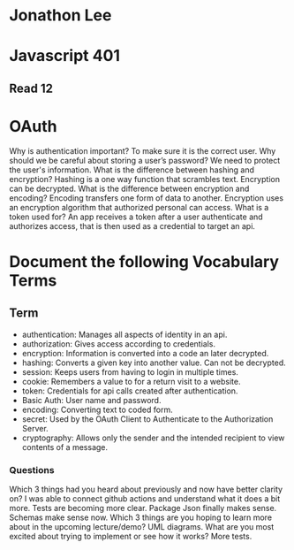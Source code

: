 # Jonathon Lee
# Javascript 401
## Read 12

# OAuth
Why is authentication important?
To make sure it is the correct user.
Why should we be careful about storing a user’s password?
We need to protect the user's information.
What is the difference between hashing and encryption?
Hashing is a one way function that scrambles text. Encryption can be decrypted.
What is the difference between encryption and encoding?
Encoding transfers one form of data to another. 
Encryption uses an encryption algorithm that authorized personal can access.
What is a token used for?
An app receives a token after a user authenticate and authorizes access, that is then used as a credential to target an api.

# Document the following Vocabulary Terms
## Term
- authentication: Manages all aspects of identity in an api.
- authorization: Gives access according to credentials.
- encryption: Information is converted into a code an later decrypted.
- hashing: Converts a given key into another value. Can not be decrypted.
- session: Keeps users from having to login in multiple times.
- cookie: Remembers a value to for a return visit to a website.
- token: Credentials for api calls created after authentication.
- Basic Auth: User name and password.
- encoding: Converting text to coded form.
- secret:  Used by the OAuth Client to Authenticate to the Authorization Server. 
- cryptography: Allows only the sender and the intended recipient to view contents of a message.


### Questions
Which 3 things had you heard about previously and now have better clarity on?
I was able to connect github actions and understand what it does a bit more. Tests are becoming more clear. Package Json finally makes sense. Schemas make sense now. 
Which 3 things are you hoping to learn more about in the upcoming lecture/demo?
UML diagrams.
What are you most excited about trying to implement or see how it works?
More tests.
